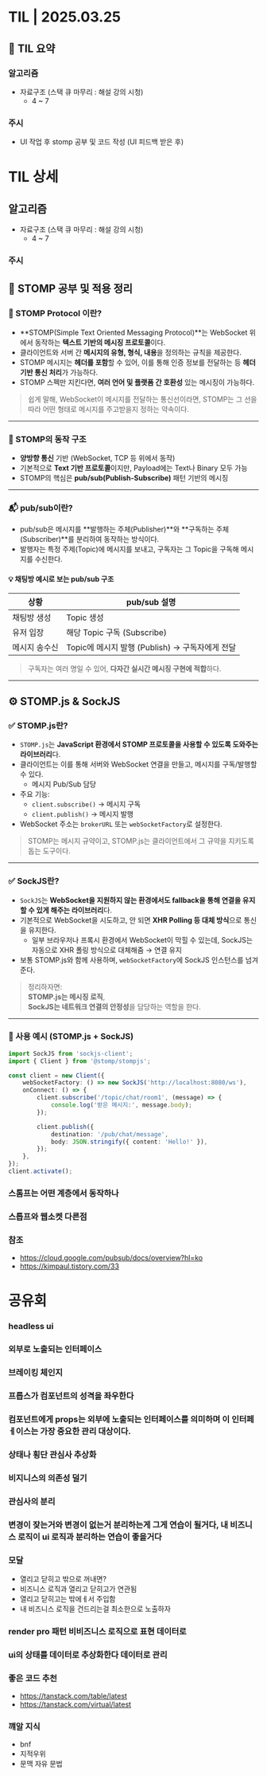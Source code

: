 # TIL | 2025.03.25

## 📌 TIL 요약

### 알고리즘

-   자료구조 (스택 큐 마무리 : 해설 강의 시청)
    -   4 ~ 7

### 주시

-   UI 작업 후 stomp 공부 및 코드 작성 (UI 피드백 받은 후)

# TIL 상세

## 알고리즘

-   자료구조 (스택 큐 마무리 : 해설 강의 시청)
    -   4 ~ 7

### 주시

## 🧠 STOMP 공부 및 적용 정리

### 📌 STOMP Protocol 이란?

-   **STOMP(Simple Text Oriented Messaging Protocol)**는 WebSocket 위에서 동작하는 **텍스트 기반의 메시징 프로토콜**이다.
-   클라이언트와 서버 간 **메시지의 유형, 형식, 내용**을 정의하는 규칙을 제공한다.
-   STOMP 메시지는 **헤더를 포함**할 수 있어, 이를 통해 인증 정보를 전달하는 등 **헤더 기반 통신 처리**가 가능하다.
-   STOMP 스펙만 지킨다면, **여러 언어 및 플랫폼 간 호환성** 있는 메시징이 가능하다.

> 쉽게 말해, WebSocket이 메시지를 전달하는 통신선이라면, STOMP는 그 선을 따라 어떤 형태로 메시지를 주고받을지 정하는 약속이다.

---

### 🔁 STOMP의 동작 구조

-   **양방향 통신** 기반 (WebSocket, TCP 등 위에서 동작)
-   기본적으로 **Text 기반 프로토콜**이지만, Payload에는 Text나 Binary 모두 가능
-   STOMP의 핵심은 **pub/sub(Publish-Subscribe)** 패턴 기반의 메시징

---

### 📬 pub/sub이란?

-   pub/sub은 메시지를 **발행하는 주체(Publisher)**와 **구독하는 주체(Subscriber)**를 분리하여 동작하는 방식이다.
-   발행자는 특정 주제(Topic)에 메시지를 보내고, 구독자는 그 Topic을 구독해 메시지를 수신한다.

#### 💡 채팅방 예시로 보는 pub/sub 구조

| 상황          | pub/sub 설명                                    |
| ------------- | ----------------------------------------------- |
| 채팅방 생성   | Topic 생성                                      |
| 유저 입장     | 해당 Topic 구독 (Subscribe)                     |
| 메시지 송수신 | Topic에 메시지 발행 (Publish) → 구독자에게 전달 |

> 구독자는 여러 명일 수 있어, **다자간 실시간 메시징 구현에 적합**하다.

---

## ⚙️ STOMP.js & SockJS

### ✅ STOMP.js란?

-   `STOMP.js`는 **JavaScript 환경에서 STOMP 프로토콜을 사용할 수 있도록 도와주는 라이브러리**다.
-   클라이언트는 이를 통해 서버와 WebSocket 연결을 만들고, 메시지를 구독/발행할 수 있다.
    -   메시지 Pub/Sub 담당
-   주요 기능:
    -   `client.subscribe()` → 메시지 구독
    -   `client.publish()` → 메시지 발행
-   WebSocket 주소는 `brokerURL` 또는 `webSocketFactory`로 설정한다.

> STOMP는 메시지 규약이고, STOMP.js는 클라이언트에서 그 규약을 지키도록 돕는 도구이다.

---

### ✅ SockJS란?

-   `SockJS`는 **WebSocket을 지원하지 않는 환경에서도 fallback을 통해 연결을 유지할 수 있게 해주는 라이브러리**다.
-   기본적으로 WebSocket을 시도하고, 안 되면 **XHR Polling 등 대체 방식**으로 통신을 유지한다.
    -   일부 브라우저나 프록시 환경에서 WebSocket이 막힐 수 있는데, SockJS는 자동으로 XHR 폴링 방식으로 대체해줌 → 연결 유지
-   보통 STOMP.js와 함께 사용하며, `webSocketFactory`에 SockJS 인스턴스를 넘겨준다.

> 정리하자면:  
> **STOMP.js는 메시징 로직**,  
> **SockJS는 네트워크 연결의 안정성**을 담당하는 역할을 한다.

---

### 🧪 사용 예시 (STOMP.js + SockJS)

```ts
import SockJS from 'sockjs-client';
import { Client } from '@stomp/stompjs';

const client = new Client({
    webSocketFactory: () => new SockJS('http://localhost:8080/ws'),
    onConnect: () => {
        client.subscribe('/topic/chat/room1', (message) => {
            console.log('받은 메시지:', message.body);
        });

        client.publish({
            destination: '/pub/chat/message',
            body: JSON.stringify({ content: 'Hello!' }),
        });
    },
});
client.activate();
```

### 스톰프는 어떤 계층에서 동작하나

### 스톱프와 웹소켓 다른점

###

### 참조

-   https://cloud.google.com/pubsub/docs/overview?hl=ko
-   https://kimpaul.tistory.com/33

# 공유회

### headless ui

### 외부로 노출되는 인터페이스

### 브레이킹 체인지

### 프롭스가 컴포넌트의 성격을 좌우한다

### 컴포넌트에게 props는 외부에 노출되는 인터페이스를 의미하며 이 인터페ㅔ이스는 가장 중요한 관리 대상이다.

### 상태나 횡단 관심사 추상화

### 비지니스의 의존성 덜기

### 관심사의 분리

### 변경이 잦는거와 변경이 없는거 분리하는게 그게 연습이 될거다, 내 비즈니스 로직이 ui 로직과 분리하는 연습이 좋을거다

### 모달

-   열리고 닫히고 밖으로 꺼내면?
-   비즈니스 로직과 열리고 닫히고가 연관됨
-   열리고 닫히고는 밖에ㅔ서 주입함
-   내 비즈니스 로직을 건드리는걸 최소한으로 노출하자

### render pro 패턴 비비즈니스 로직으로 표현 데이터로

### ui의 상태를 데이터로 추상화한다 데이터로 관리

### 좋은 코드 추천

-   https://tanstack.com/table/latest
-   https://tanstack.com/virtual/latest

### 꺠알 지식

-   bnf
-   지적우위
-   문맥 자유 문법
